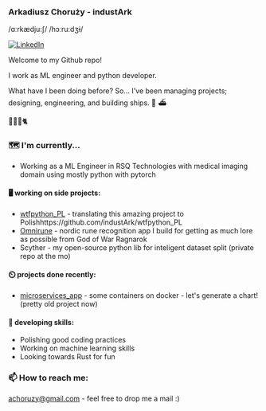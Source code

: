 ### Arkadiusz Choruży - industArk
/ɑːrkædju:ʃ/ /hɔːru:dʒɨ/

<a href="https://www.linkedin.com/in/arkadiuszchoruzy/"><img alt="LinkedIn" src="https://img.shields.io/badge/LinkedIn-Arkadiusz%20Choruzy-blue?style=flat-square&logo=linkedin"></a>

Welcome to my Github repo! 

I work as ML engineer and python developer. 

What have I been doing before?
So... I've been managing projects; designing, engineering, and building ships. :ship: :ferry:

:woman::baby::bearded_person::cat2:

### :world_map: I'm currently...

- Working as a ML Engineer in RSQ Technologies with medical imaging domain using mostly python with pytorch

#### :desktop_computer: working on side projects:

- [wtfpython_PL](https://github.com/industArk/wtfpython_PL) - translating this amazing project to Polishhttps://github.com/industArk/wtfpython_PL
- [Omnirune](https://github.com/industArk/omnirune) - nordic rune recognition app I build for getting as much lore as possible from God of War Ragnarok
- Scyther - my open-source python lib for inteligent dataset split (private repo at the mo)

#### ⏲️ projects done recently:

- [microservices_app](https://github.com/industArk/microservices_app) - some containers on docker - let's generate a chart! (pretty old project now)

#### :memo: developing skills:
- Polishing good coding practices
- Working on machine learning skills
- Looking towards Rust for fun

### 📫 How to reach me:
achoruzy@gmail.com - feel free to drop me a mail :)
